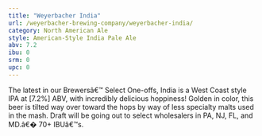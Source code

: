 ```yaml
---
title: "Weyerbacher India"
url: /weyerbacher-brewing-company/weyerbacher-india/
category: North American Ale
style: American-Style India Pale Ale
abv: 7.2
ibu: 0
srm: 0
upc: 0
---
```

The latest in our Brewersâ€™ Select One-offs, India is a West Coast style IPA at [7.2%] ABV, with incredibly delicious hoppiness! Golden in color, this beer is tilted way over toward the hops by way of less specialty malts used in the mash. Draft will be going out to select wholesalers in PA, NJ, FL, and MD.â€� 70+ IBUâ€™s.

